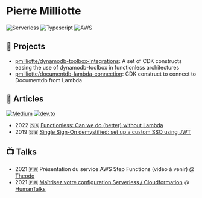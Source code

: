 # Pierre Milliotte

![Serverless](https://img.shields.io/badge/Serverless-%23FFFFFF?logo=serverless&logoColor=red&style=for-the-badge)
![Typescript](https://img.shields.io/badge/typescript%20-%23FFFFFF.svg?&style=for-the-badge&logo=typescript&logoColor=blue)
![AWS](https://img.shields.io/badge/AWS-%23FFFFFF?logo=amazon-aws&logoColor=orange&style=for-the-badge)

## 🚀 Projects

- [pmilliotte/dynamodb-toolbox-integrations](https://github.com/pmilliotte/dynamodb-toolbox-integrations): A set of CDK constructs easing the use of dynamodb-toolbox in functionless architectures
- [pmilliotte/documentdb-lambda-connection](https://github.com/pmilliotte/documentdb-lambda-connection): CDK construct to connect to Documentdb from Lambda

## 📖 Articles

[![Medium](https://img.shields.io/badge/medium-@fbarthelet-black?style=social&logo=medium)](https://medium.com/@fbarthelet)
[![dev.to](https://img.shields.io/badge/dev.to-@fredericbarthelet-black?style=social&logo=dev.to)](https://dev.to/fredericbarthelet)

- 2022 🇬🇧 [Functionless: Can we do (better) without Lambda](https://dev.to/kumo/functionless-can-we-do-better-without-lambda-4koa)
- 2019 🇬🇧 [Single Sign-On demystified: set up a custom SSO using JWT](https://blog.theodo.com/2019/07/single-sign-on/)

## 📺 Talks

- 2021 🇫🇷 Présentation du service AWS Step Functions (vidéo à venir) @ [Theodo](https://www.theodo.fr/)
- 2021 🇫🇷 [Maîtrisez votre configuration Serverless / Cloudformation](https://youtu.be/K-_RcoFzZ-I?t=3434) @ [HumanTalks](https://humantalks.com)
